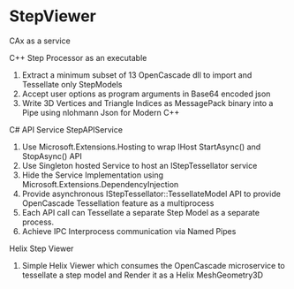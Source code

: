 # StepViewer
CAx as a service

C++ Step Processor as an executable
1. Extract a minimum subset of 13 OpenCascade dll to import and Tessellate only StepModels
2. Accept user options as program arguments in Base64 encoded json
3. Write 3D Vertices and Triangle Indices as MessagePack binary into a Pipe using nlohmann Json for Modern C++

C# API Service StepAPIService
1. Use Microsoft.Extensions.Hosting to wrap IHost StartAsync() and StopAsync() API
2. Use Singleton hosted Service to host an IStepTessellator service
3. Hide the Service Implementation using Microsoft.Extensions.DependencyInjection
4. Provide asynchronous IStepTessellator::TessellateModel API to provide OpenCascade Tessellation feature as a multiprocess
5. Each API call can Tessellate a separate Step Model as a separate process.
6. Achieve IPC Interprocess communication via Named Pipes

Helix Step Viewer
1. Simple Helix Viewer which consumes the  OpenCascade microservice to tessellate a step model
and Render it as a Helix MeshGeometry3D